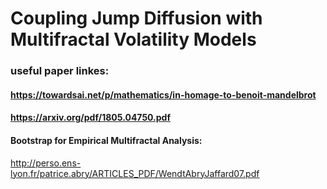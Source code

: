 # Coupling Jump Diffusion with Multifractal Volatility Models


### useful paper linkes:
#### https://towardsai.net/p/mathematics/in-homage-to-benoit-mandelbrot
#### https://arxiv.org/pdf/1805.04750.pdf


#### Bootstrap for Empirical Multifractal Analysis:
http://perso.ens-lyon.fr/patrice.abry/ARTICLES_PDF/WendtAbryJaffard07.pdf
